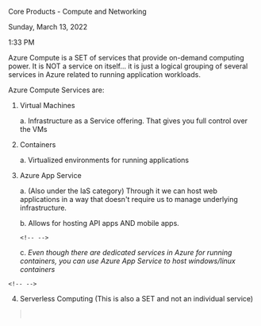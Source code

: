 Core Products - Compute and Networking

Sunday, March 13, 2022

1:33 PM

Azure Compute is a SET of services that provide on-demand computing power. It is NOT a service on itself... it is just a logical grouping of several services in Azure related to running application workloads.

Azure Compute Services are:

1.  Virtual Machines

    a.  Infrastructure as a Service offering. That gives you full control over the VMs

2.  Containers

    a.  Virtualized environments for running applications

3.  Azure App Service

    a.  (Also under the IaS category) Through it we can host web applications in a way that doesn\'t require us to manage underlying infrastructure.

    b.  Allows for hosting API apps AND mobile apps.

    ```{=html}
    <!-- -->
    ```
    c.  *Even though there are dedicated services in Azure for running containers, you can use Azure App Service to host windows/linux containers*

```{=html}
<!-- -->
```
4.  Serverless Computing (This is also a SET and not an individual service)

>  
